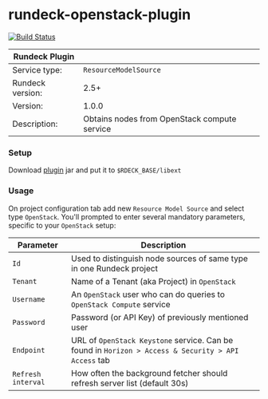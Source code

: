 # rundeck-openstack-plugin

[![Build Status](https://img.shields.io/travis/alkersan/rundeck-openstack-plugin/master.svg?style=flat-square)](https://travis-ci.org/alkersan/rundeck-openstack-plugin)

Rundeck Plugin | &nbsp;
---- | ----
Service type: | `ResourceModelSource`
Rundeck version: | 2.5+
Version: | 1.0.0
Description: | Obtains nodes from OpenStack compute service


### Setup
Download [plugin](https://github.com/alkersan/rundeck-openstack-plugin/releases) jar and put it to `$RDECK_BASE/libext`

### Usage
On project configuration tab add new `Resource Model Source` and select type `OpenStack`. You'll prompted to enter several mandatory parameters, specific to your `OpenStack` setup:

Parameter           | Description
------------------- | -----------
 `Id`               | Used to distinguish node sources of same type in one Rundeck project
 `Tenant`           | Name of a Tenant (aka Project) in `OpenStack`
 `Username`         | An `OpenStack` user who can do queries to `OpenStack Compute` service
 `Password`         | Password (or API Key) of previously mentioned user
 `Endpoint`         | URL of `OpenStack Keystone` service. Can be found in `Horizon > Access & Security > API Access` tab
 `Refresh interval` | How often the background fetcher should refresh server list (default 30s)
